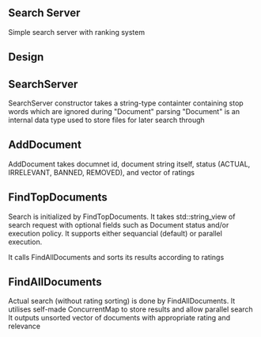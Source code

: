 Search Server
--------------
Simple search server with ranking system

Design
---------

SearchServer
-------------
SearchServer constructor takes a string-type containter containing stop words which are ignored during "Document" parsing
"Document" is an internal data type used to store files for later search through

AddDocument
-----------
AddDocument takes documnet id, document string itself, status (ACTUAL, IRRELEVANT, BANNED, REMOVED), and vector of ratings

FindTopDocuments
---------------
Search is initialized by FindTopDocuments. It takes std::string_view of search request with optional fields such as Document status and/or execution policy.
It supports either sequancial (default) or parallel execution.

It calls FindAllDocuments and sorts its results according to ratings

FindAllDocuments
---------------
Actual search (without rating sorting) is done by FindAllDocuments. It utilises self-made ConcurrentMap to store results and allow parallel search
It outputs unsorted vector of documents with appropriate rating and relevance
